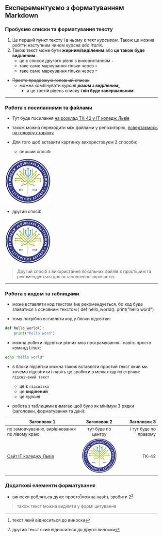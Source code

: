## Експерементуємо з форматуванням Markdown
### Пробуємо списки та форматування тексту 
1. Це перший пункт тексту і в ньому є _тект курсивом_. Також це можна робтти наступним чином *курсив або італік*.
1. Також текст може бути __жирним/виділеним__ або **це також буде виділеним** .
    - це є список другого рівня з використанням `-`
    + таке саме маркування тільки через `+`
    * таке саме маркування тільки через `*`
- ~~Просто продовжую головний список~~
    - можна комбінувати _курсив **разом з виділеним**__
        - а це третій рівень списку __і він буде завершальним__.

---

### Робота з посиланнями та файлами
- Тут буде посилання [на розклад ТК-42 у IT коледж Львів](https://itcollege.lviv.ua/rozklad-1-sem-23-24/ "Переходимо по URL")
- також можна переходити між файлами у репозиторію, [повертаємось на головну сторінку](../README.md)

- Для того щоб вставити картинку використовуєм 2 способи: 
    - перший спосіб:

![будь-який текст.](https://github.com/dmytro-pryshliak/r1/raw/main/init/pictures/logo-lit.jpg "Не забуваємо змінити blob на raw")

- другий спосіб:

![будь-який текст.](pictures/logo-lit.jpg "Перехід до локального файлу")

> Другий спосіб з використання локальних файлів є простішим та рекомендується для встановлення скріншотів.

---

### Робота з кодом та таблицями
+ може вставляти код текстом (не рекомендується, бо код буде зливатися з основним тнкстом )
def hello_world():
    print("hello word")

+ тому потрібно вставляти код у блоки підсвітки:
```python
def hello_world():
    print("hello word")
```

+ можна робити підсвітки різних мов програмування і навіть просто команд Linux:
```bash
echo "hello world"
```

+ в блоки підсвітки можна також вставляти простий текст який ми хочемо підсвітити і навіть це зробити в межах однієї стрічки: `підсвічений текст`
    - це є `підсвітка`
    - це __виділений__
    - це  _курсив_

+ робота з таблицями вимагає щоб було як мінімум 3 рядки (заголовки, форматування та дані):
 
| Заголовок 1 | Заголовок 2 | Заголовок 3 |
|---|:---:|---:|
| по замовчуванню, вирівнювання по лівому краю | тут буде по центру | і тут буде по правому |
| [Сайт ІТ коледжу Львів](https://itcollege.lviv.ua) | ![logo](pictures/logo-lit.jpg) | TK-42 |

### Додаткові елементи форматування 
+ виноски робляться дуже просто[^info]можна навіть зробити 2[^2]

> також текст можна виділяти у формі цитування 

[^info]: текст який відноситься до виноски
[^2]: другий текст який відноситься до другої виноски

